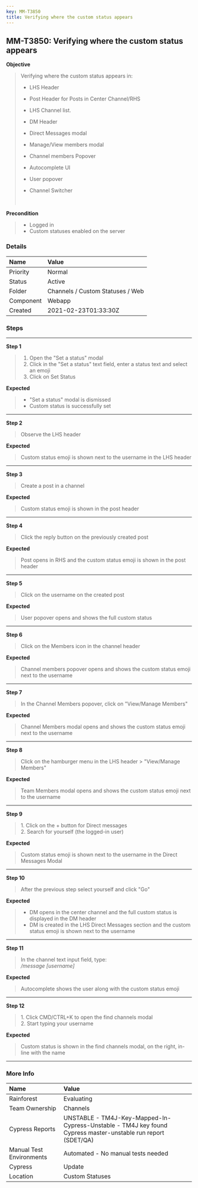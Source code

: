 ```yaml
---
key: MM-T3850
title: Verifying where the custom status appears
---
```


## MM-T3850: Verifying where the custom status appears

**Objective**

> <article>Verifying where the custom status appears in:<br><ul data-indent-level="1"><li><p data-renderer-start-pos="471">LHS Header</p></li><li><p data-renderer-start-pos="485">Post Header for Posts in Center Channel/RHS</p></li><li><p data-renderer-start-pos="532">LHS Channel list.</p></li><li><p data-renderer-start-pos="553">DM Header</p></li><li><p data-renderer-start-pos="566">Direct Messages modal</p></li><li><p data-renderer-start-pos="591">Manage/View members modal</p></li><li><p data-renderer-start-pos="620">Channel members Popover</p></li><li><p data-renderer-start-pos="647">Autocomplete UI</p></li><li><p data-renderer-start-pos="666">User popover</p></li><li><p data-renderer-start-pos="666">Channel Switcher</p></li></ul><br></article>

**Precondition**

> <article><ul><li>Logged in</li><li>Custom statuses enabled on the server</li></ul></article>

### Details

| Name      | Value                            |
| :-------- | :------------------------------- |
| Priority  | Normal                           |
| Status    | Active                           |
| Folder    | Channels / Custom Statuses / Web |
| Component | Webapp                           |
| Created   | 2021-02-23T01:33:30Z             |

### Steps

<hr/>

**Step 1**

> <article><ol><li>Open the "Set a status" modal</li><li>Click in the "Set a status" text field, enter a status text and select an emoji</li><li>Click on Set Status</li></ol></article>

**Expected**

> <article><ul><li>"Set a status" modal is dismissed</li><li>Custom status is successfully set</li></ul></article>

<hr/>

**Step 2**

> <article>Observe the LHS header</article>

**Expected**

> <article>Custom status emoji is shown next to the username in the LHS header</article>

<hr/>

**Step 3**

> <article>Create a post in a channel</article>

**Expected**

> <article>Custom status emoji is shown in the post header</article>

<hr/>

**Step 4**

> <article>Click the reply button on the previously created post</article>

**Expected**

> <article>Post opens in RHS and the custom status emoji is shown in the post header</article>

<hr/>

**Step 5**

> <article>Click on the username on the created post</article>

**Expected**

> <article>User popover opens and shows the full custom status</article>

<hr/>

**Step 6**

> <article>Click on the Members icon in the channel header</article>

**Expected**

> <article>Channel members popover opens and shows the custom status emoji next to the username</article>

<hr/>

**Step 7**

> <article>In the Channel Members popover, click on "View/Manage Members"</article>

**Expected**

> <article>Channel Members modal opens and shows the custom status emoji next to the username</article>

<hr/>

**Step 8**

> <article>Click on the hamburger menu in the LHS header &gt; "View/Manage Members"</article>

**Expected**

> <article>Team Members modal opens and shows the custom status emoji next to the username</article>

<hr/>

**Step 9**

> <article>1. Click on the + button for Direct messages<br />2. Search for yourself (the logged-in user)</article>

**Expected**

> <article>Custom status emoji is shown next to the username in the Direct Messages Modal</article>

<hr/>

**Step 10**

> <article>After the previous step select yourself and click "Go"</article>

**Expected**

> <article><ul><li>DM opens in the center channel and the full custom status is displayed in the DM header</li><li>DM is created in the LHS Direct Messages section and the custom status emoji is shown next to the username</li></ul></article>

<hr/>

**Step 11**

> <article>In the channel text input field, type:<br /><em> /message [username]</em></article>

**Expected**

> <article>Autocomplete shows the user along with the custom status emoji</article>

<hr/>

**Step 12**

> <article>1. Click CMD/CTRL+K to open the find channels modal<br />2. Start typing your username</article>

**Expected**

> <article>Custom status is shown in the find channels modal, on the right, in-line with the name</article>

<hr/>

### More Info

| Name                     | Value                                                                                                        |
| :----------------------- | :----------------------------------------------------------------------------------------------------------- |
| Rainforest               | Evaluating                                                                                                   |
| Team Ownership           | Channels                                                                                                     |
| Cypress Reports          | UNSTABLE - TM4J-Key-Mapped-In-Cypress-Unstable - TM4J key found Cypress master-unstable run report (SDET/QA) |
| Manual Test Environments | Automated - No manual tests needed                                                                           |
| Cypress                  | Update                                                                                                       |
| Location                 | Custom Statuses                                                                                              |
